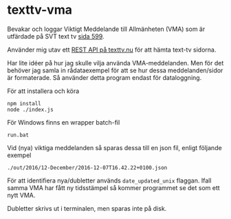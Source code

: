 # texttv-vma

Bevakar och loggar Viktigt Meddelande till Allmänheten (VMA)
som är utfärdade på SVT text tv [sida 599](https://texttv.nu/599).

Använder mig utav ett [REST API på texttv.nu](https://texttv.nu/blogg/texttv-api)
för att hämta text-tv sidorna.

Har lite idéer på hur jag skulle vilja använda VMA-meddelanden.
Men för det behöver jag samla in rådataexempel för att se hur
dessa meddelanden/sidor är formaterade. Så använder detta program
endast för dataloggning.

För att installera och köra

    npm install
    node ./index.js

För Windows finns en wrapper batch-fil

    run.bat

Vid (nya) viktiga meddelanden så sparas dessa till en json fil,
enligt följande exempel

    ./out/2016/12-December/2016-12-07T16.42.22+0100.json

För att identifiera nya/dubletter används `date_updated_unix`
flaggan. Ifall samma VMA har fått ny tidsstämpel så kommer
programmet se det som ett nytt VMA.

Dubletter skrivs ut i terminalen, men sparas inte på disk.
